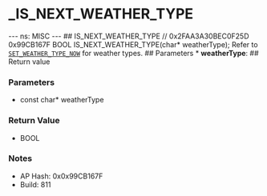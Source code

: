 # _IS_NEXT_WEATHER_TYPE

--- ns: MISC --- ## IS_NEXT_WEATHER_TYPE  // 0x2FAA3A30BEC0F25D 0x99CB167F BOOL IS_NEXT_WEATHER_TYPE(char* weatherType);  Refer to [`SET_WEATHER_TYPE_NOW`](#_0x29B487C359E19889) for weather types.  ## Parameters * **weatherType**:  ## Return value

### Parameters
* const char* weatherType

### Return Value
* BOOL

### Notes
* AP Hash: 0x0x99CB167F
* Build: 811

